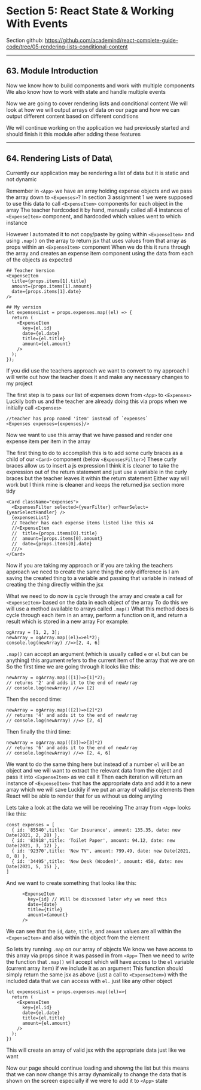 # Section 5: React State & Working With Events
Section github: https://github.com/academind/react-complete-guide-code/tree/05-rendering-lists-conditional-content
___
## 63. Module Introduction
Now we know how to build components and work with multiple components 
We also know how to work with state and handle multiple events

Now we are going to cover rendering lists and conditional content
We will look at how we will output arrays of data on our page and how we can output different content based on different conditions

We will continue working on the application we had previously started and should finish it this module after adding these features





___
## 64. Rendering Lists of Data\
Currently our application may be rendering a list of data but it is static and not dynamic

Remember in `<App>` we have an array holding expense objects and we pass the array down to `<Expenses>`?
In section 3 assignment 1 we were supposed to use this data to call `<ExpenseItem>` components for each object in the array
The teacher hardcoded it by hand, manually called all 4 instances of `<ExpenseItem>` component, and hardcoded which values went to which instance

However I automated it to not copy/paste by going within `<ExpenseItem>` and using `.map()` on the array to return jsx that uses values from that array as props within an `<ExpenseItem>` component
When we do this it runs through the array and creates an expense item component using the data from each of the objects as expected
```
## Teacher Version
<ExpenseItem
  title={props.items[1].title}
  amount={props.items[1].amount}
  date={props.items[1].date}
/>

## My version
let expensesList = props.expenses.map((el) => {
  return (
    <ExpenseItem
      key={el.id}
      date={el.date}
      title={el.title}
      amount={el.amount}
    />
  );
});
```

If you did use the teachers approach we want to convert to my approach
I will write out how the teacher does it and make any necessary changes to my project

The first step is to pass our list of expenses down from `<App>` to `<Expenses>` 
Luckily both us and the teacher are already doing this via props when we initially call `<Expenses>`
```
//teacher has prop named 'item' instead of `expenses`
<Expenses expenses={expenses}/> 
```

Now we want to use this array that we have passed and render one expense item per item in the array

The first thing to do to accomplish this is to add some curly braces as a child of our `<Card>` component (below `<ExpensesFilter>`)
These curly braces allow us to insert a js expression 
I think it is cleaner to take the expression out of the return statement and just use a variable in the curly braces but the teacher leaves it within the return statement
Either way will work but I think mine is cleaner and keeps the returned jsx section more tidy
```
<Card className="expenses">
  <ExpensesFilter selected={yearFilter} onYearSelect={yearSelectHandler} />
  {expensesList}
  // Teacher has each expense items listed like this x4
  //<ExpenseItem
  //  title={props.items[0].title}
  //  amount={props.items[0].amount}
  //  date={props.items[0].date}
  ///>
</Card>
```

Now if you are taking my approach or if you are taking the teachers approach we need to create the same thing the only difference is I am saving the created thing to a variable and passing that variable in instead of creating the thing directly within the jsx

What we need to do now is cycle through the array and create a call for `<ExpenseItem>` based on the data in each object of the array
To do this we will use a method available to arrays called `.map()`
What this method does is cycle through each item in an array, perform a function on it, and return a result which is stored in a new array
For example:
```
ogArray = [1, 2, 3];
newArray = ogArray.map((el)=>el*2);
console.log(newArray) //=>[2, 4, 6]
```

`.map()` can accept an argument (which is usually called `e` or `el` but can be anything)
this argument refers to the current item of the array that we are on
So the first time we are going through it looks like this:
```
newArray = ogArray.map(([1])=>[1]*2);
// returns '2' and adds it to the end of newArray
// console.log(newArray) //=> [2]
```
Then the second time:
```
newArray = ogArray.map(([2])=>[2]*2)
// returns '4' and adds it to the end of newArray
// console.log(newArray) //=> [2, 4]
```
Then finally the third time:
```
newArray = ogArray.map(([3])=>[3]*2)
// returns '6' and adds it to the end of newArray
// console.log(newArray) //=> [2, 4, 6]
```

We want to do the same thing here but instead of a number `el` will be an object and we will want to extract the relevant data from the object and pass it into `<ExpenseItem>` as we call it
Then each iteration will return an instance of `<ExpenseItem>` that has the appropriate data and add it to a new array which we will save
Luckily if we put an array of valid jsx elements then React will be able to render that for us without us doing anyting

Lets take a look at the data we will be receiving 
The array from `<App>` looks like this:
```
const expenses = [
  { id: '85540',title: 'Car Insurance', amount: 135.35, date: new Date(2021, 2, 28) },
  { id: '83918',title: 'Toilet Paper', amount: 94.12, date: new Date(2021, 3, 12) },
  { id: '92370',title: 'New TV', amount: 799.49, date: new Date(2021, 8, 8) },
  { id: '34495',title: 'New Desk (Wooden)', amount: 450, date: new Date(2021, 5, 15) },
]
```
And we want to create something that looks like this: 
```
      <ExpenseItem
        key={id} // Will be discussed later why we need this
        date={date}
        title={title}
        amount={amount}
      />
```
We can see that the `id`, `date`, `title`, and `amount` values are all within the `<ExpenseItem>` and also within the object from the element

So lets try running `.map` on our array of objects
We know we have access to this array via props since it was passed in from `<App>`
Then we need to write the function that `.map()` will accept which will have access to the `el` variable (current array item) if we include it as an argument
This function should simply return the same jsx as above (just a call to `<ExpenseItem>`) with the included data that we can access with `el.` just like any other object
```
let expensesList = props.expenses.map((el)=>{
  return (
    <ExpenseItem 
      key={el.id}
      date={el.date}
      title={el.title}
      amount={el.amount}
    />
  );
})
```
This will create an array of valid jsx with the appropriate data just like we want

Now our page should continue loading and showng the list but this means that we can now change this array dynamically to change the data that is shown on the screen especially if we were to add it to `<App>` state
